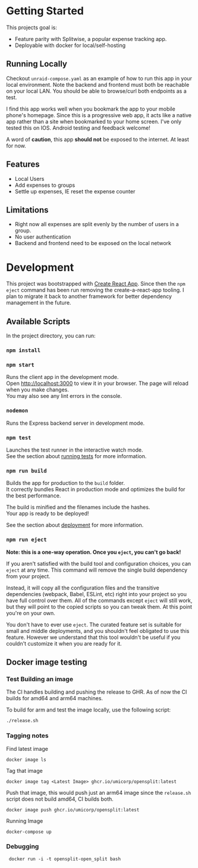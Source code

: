 # Getting Started 

This projects goal is:

* Feature parity with Splitwise, a popular expense tracking app.
* Deployable with docker for local/self-hosting

## Running Locally
Checkout `unraid-compose.yaml` as an example of how to run this app in your local environment. 
Note the backend and frontend must both be reachable on your local LAN. You should be able to browse/curl both endpoints as a test.


I find this app works well when you bookmark the app to your mobile phone's homepage. Since this is a progressive web app,
it acts like a native app rather than a site when bookmarked to your home screen. 
I've only tested this on IOS. Android testing and feedback welcome!

A word of **caution**, this app **should not** be exposed to the internet. At least for now.

## Features

* Local Users
* Add expenses to groups
* Settle up expenses, IE reset the expense counter

## Limitations 

* Right now all expenses are split evenly by the number of users in a group.
* No user authentication
* Backend and frontend need to be exposed on the local network

# Development
This project was bootstrapped with [Create React App](https://github.com/facebook/create-react-app).
Since then the ``npm eject`` command has been run removing the create-a-react-app tooling. 
I plan to migrate it back to another framework for better dependency management in the future.

## Available Scripts

In the project directory, you can run:

### `npm install`

### `npm start`

Runs the client app in the development mode.\
Open [http://localhost:3000](http://localhost:3000) to view it in your browser.
The page will reload when you make changes.\
You may also see any lint errors in the console.

### `nodemon`

Runs the Express backend server in development mode.

### `npm test`

Launches the test runner in the interactive watch mode.\
See the section about [running tests](https://facebook.github.io/create-react-app/docs/running-tests) for more information.

### `npm run build`

Builds the app for production to the `build` folder.\
It correctly bundles React in production mode and optimizes the build for the best performance.

The build is minified and the filenames include the hashes.\
Your app is ready to be deployed!

See the section about [deployment](https://facebook.github.io/create-react-app/docs/deployment) for more information.

### `npm run eject`

**Note: this is a one-way operation. Once you `eject`, you can't go back!**

If you aren't satisfied with the build tool and configuration choices, you can `eject` at any time. This command will remove the single build dependency from your project.

Instead, it will copy all the configuration files and the transitive dependencies (webpack, Babel, ESLint, etc) right into your project so you have full control over them. All of the commands except `eject` will still work, but they will point to the copied scripts so you can tweak them. At this point you're on your own.

You don't have to ever use `eject`. The curated feature set is suitable for small and middle deployments, and you shouldn't feel obligated to use this feature. However we understand that this tool wouldn't be useful if you couldn't customize it when you are ready for it.


## Docker image testing

### Test Building an image

The CI handles building and pushing the release to GHR. As of now the CI builds for amd64 and arm64 machines.

To build for arm and test the image locally, use the following script:
```
./release.sh
```

### Tagging notes

Find latest image

``docker image ls``

Tag that image

``docker image tag <Latest Image> ghcr.io/umicorp/opensplit:latest``

Push that image, this would push just an arm64 image since the `release.sh` script does not build amd64, CI builds both.

``docker image push ghcr.io/umicorp/opensplit:latest ``

Running Image

``docker-compose up``

### Debugging 

`` docker run -i -t opensplit-open_split bash``
